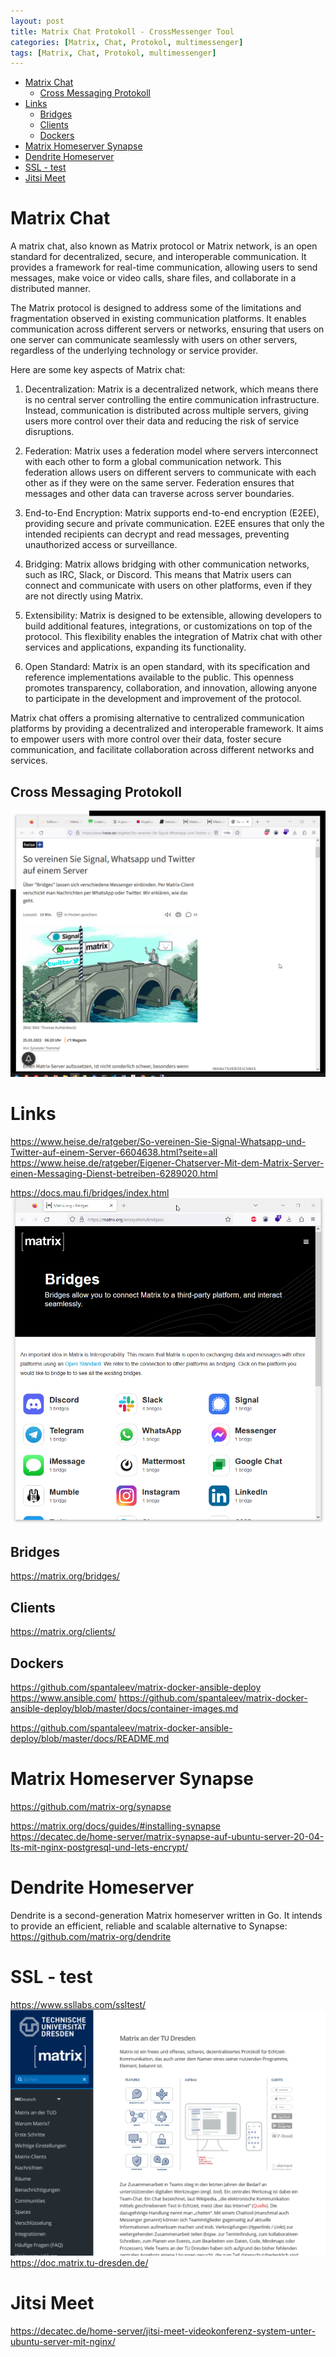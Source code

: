 ```yaml
---
layout: post
title: Matrix Chat Protokoll - CrossMessenger Tool
categories: [Matrix, Chat, Protokol, multimessenger]
tags: [Matrix, Chat, Protokol, multimessenger]
--- 
```


- [Matrix Chat](#matrix-chat)
  - [Cross Messaging Protokoll](#cross-messaging-protokoll)
- [Links](#links)
  - [Bridges](#bridges)
  - [Clients](#clients)
  - [Dockers](#dockers)
- [Matrix Homeserver Synapse](#matrix-homeserver-synapse)
- [Dendrite Homeserver](#dendrite-homeserver)
- [SSL - test](#ssl---test)
- [Jitsi Meet](#jitsi-meet)

# Matrix Chat 
A matrix chat, also known as Matrix protocol or Matrix network, is an open standard for decentralized, secure, and interoperable communication. It provides a framework for real-time communication, allowing users to send messages, make voice or video calls, share files, and collaborate in a distributed manner.

The Matrix protocol is designed to address some of the limitations and fragmentation observed in existing communication platforms. It enables communication across different servers or networks, ensuring that users on one server can communicate seamlessly with users on other servers, regardless of the underlying technology or service provider.

Here are some key aspects of Matrix chat:

1. Decentralization: Matrix is a decentralized network, which means there is no central server controlling the entire communication infrastructure. Instead, communication is distributed across multiple servers, giving users more control over their data and reducing the risk of service disruptions.

2. Federation: Matrix uses a federation model where servers interconnect with each other to form a global communication network. This federation allows users on different servers to communicate with each other as if they were on the same server. Federation ensures that messages and other data can traverse across server boundaries.

3. End-to-End Encryption: Matrix supports end-to-end encryption (E2EE), providing secure and private communication. E2EE ensures that only the intended recipients can decrypt and read messages, preventing unauthorized access or surveillance.

4. Bridging: Matrix allows bridging with other communication networks, such as IRC, Slack, or Discord. This means that Matrix users can connect and communicate with users on other platforms, even if they are not directly using Matrix.

5. Extensibility: Matrix is designed to be extensible, allowing developers to build additional features, integrations, or customizations on top of the protocol. This flexibility enables the integration of Matrix chat with other services and applications, expanding its functionality.

6. Open Standard: Matrix is an open standard, with its specification and reference implementations available to the public. This openness promotes transparency, collaboration, and innovation, allowing anyone to participate in the development and improvement of the protocol.

Matrix chat offers a promising alternative to centralized communication platforms by providing a decentralized and interoperable framework. It aims to empower users with more control over their data, foster secure communication, and facilitate collaboration across different networks and services.

## Cross Messaging Protokoll 
![](../pics/20230705144519_matrix_cross_messaging.png)
# Links

https://www.heise.de/ratgeber/So-vereinen-Sie-Signal-Whatsapp-und-Twitter-auf-einem-Server-6604638.html?seite=all
https://www.heise.de/ratgeber/Eigener-Chatserver-Mit-dem-Matrix-Server-einen-Messaging-Dienst-betreiben-6289020.html

https://docs.mau.fi/bridges/index.html
![](../pics/20230705144734_matrix_bridges.png)
## Bridges 
<https://matrix.org/bridges/>
## Clients 
<https://matrix.org/clients/>

## Dockers 
https://github.com/spantaleev/matrix-docker-ansible-deploy
https://www.ansible.com/
https://github.com/spantaleev/matrix-docker-ansible-deploy/blob/master/docs/container-images.md

https://github.com/spantaleev/matrix-docker-ansible-deploy/blob/master/docs/README.md
# Matrix Homeserver Synapse 
https://github.com/matrix-org/synapse

https://matrix.org/docs/guides/#installing-synapse
https://decatec.de/home-server/matrix-synapse-auf-ubuntu-server-20-04-lts-mit-nginx-postgresql-und-lets-encrypt/
# Dendrite Homeserver
Dendrite is a second-generation Matrix homeserver written in Go. It intends to provide an efficient, reliable and scalable alternative to Synapse:
https://github.com/matrix-org/dendrite 

# SSL - test 
https://www.ssllabs.com/ssltest/
![](../pics/20230705144644_matrix_tudarmstadt.png)
https://doc.matrix.tu-dresden.de/

# Jitsi Meet 
<https://decatec.de/home-server/jitsi-meet-videokonferenz-system-unter-ubuntu-server-mit-nginx/>